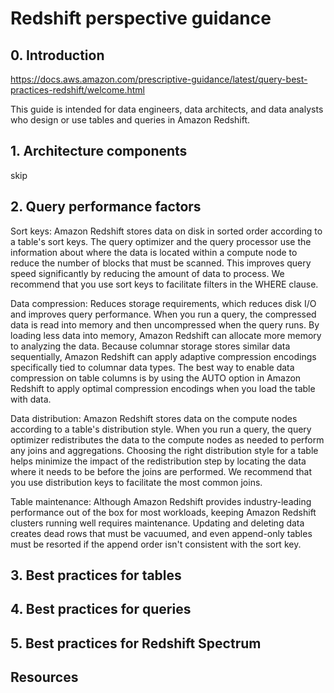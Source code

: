 # Redshift perspective guidance
## 0. Introduction
https://docs.aws.amazon.com/prescriptive-guidance/latest/query-best-practices-redshift/welcome.html

This guide is intended for data engineers, data architects, and data analysts who design or use tables and queries in Amazon Redshift.

## 1. Architecture components
skip 

## 2. Query performance factors
Sort keys: Amazon Redshift stores data on disk in sorted order according to a table's sort keys. The query optimizer and the query processor use the information about where the data is located within a compute node to reduce the number of blocks that must be scanned. This improves query speed significantly by reducing the amount of data to process. We recommend that you use sort keys to facilitate filters in the WHERE clause. 

Data compression: Reduces storage requirements, which reduces disk I/O and improves query performance. When you run a query, the compressed data is read into memory and then uncompressed when the query runs. By loading less data into memory, Amazon Redshift can allocate more memory to analyzing the data. Because columnar storage stores similar data sequentially, Amazon Redshift can apply adaptive compression encodings specifically tied to columnar data types. The best way to enable data compression on table columns is by using the AUTO option in Amazon Redshift to apply optimal compression encodings when you load the table with data. 

Data distribution: Amazon Redshift stores data on the compute nodes according to a table's distribution style. When you run a query, the query optimizer redistributes the data to the compute nodes as needed to perform any joins and aggregations. Choosing the right distribution style for a table helps minimize the impact of the redistribution step by locating the data where it needs to be before the joins are performed. We recommend that you use distribution keys to facilitate the most common joins.

Table maintenance: Although Amazon Redshift provides industry-leading performance out of the box for most workloads, keeping Amazon Redshift clusters running well requires maintenance. Updating and deleting data creates dead rows that must be vacuumed, and even append-only tables must be resorted if the append order isn't consistent with the sort key.




## 3. Best practices for tables

## 4. Best practices for queries

## 5. Best practices for Redshift Spectrum

## Resources


